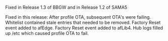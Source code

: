 Fixed in Release 1.3 of	BBGW and in Release 1.2	of SAMA5

Fixed in this release:
After profile OTA, subsequent OTA's were failing.
Whitelist contained stale entries that needed to be removed.
Factory Reset event added to afEdge.
Factory	Reset event added to afLib4.
Hub logs filled up /etc	which caused profile OTA to fail.
